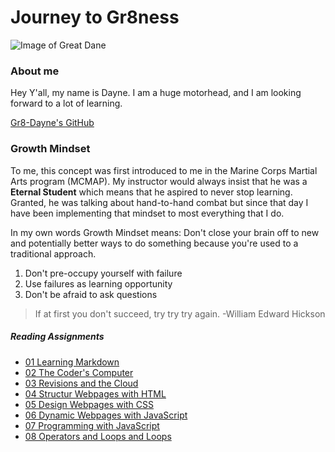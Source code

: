 # Journey to Gr8ness

![Image of Great Dane](https://i.pinimg.com/originals/8b/42/c3/8b42c3c79331afa0b4fdf41628067029.jpg)

### About me

Hey Y'all, my name is Dayne. I am a huge motorhead, and I am looking forward to a lot of learning.

[Gr8-Dayne's GitHub](https://github.com/Gr8-Dayne)

### **Growth Mindset**

To me, this concept was first introduced to me in the Marine Corps Martial Arts program (MCMAP). My instructor would always insist that he was a **Eternal Student** which means that he aspired to never stop learning. Granted, he was talking about hand-to-hand combat but since that day I have been implementing that mindset to most everything that I do. 

In my own words Growth Mindset means: Don't close your brain off to new and potentially better ways to do something because you're used to a traditional approach.

1. Don't pre-occupy yourself with failure
2. Use failures as learning opportunity
3. Don't be afraid to ask questions

>If at first you don't succeed, try try try again.
-William Edward Hickson


##### Reading Assignments

- [01 Learning Markdown](https://gr8-dayne.github.io/Markdown/)
- [02 The Coder's Computer](https://gr8-dayne.github.io/.github.io-CommandPromptNotes/)
- [03 Revisions and the Cloud]()
- [04 Structur Webpages with HTML]()
- [05 Design Webpages with CSS]()
- [06 Dynamic Webpages with JavaScript]()
- [07 Programming with JavaScript]()
- [08 Operators and Loops and Loops]()

